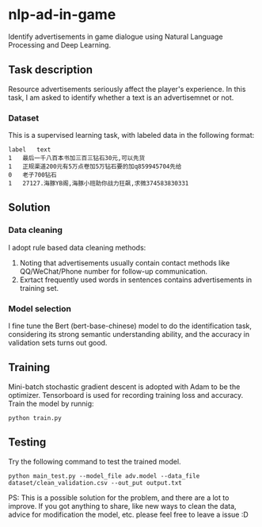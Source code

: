 # nlp-ad-in-game
Identify  advertisements in game dialogue  using Natural Language Processing and Deep Learning.

## Task description
Resource advertisements seriously affect the player's experience. In this task, I am asked to identify whether a text is an advertisemnet or not.

### Dataset
This is a supervised learning task, with labeled data in the following format:
```text
label	text
1	最后一千八百本书加三百三钻石30元,可以先货
1	正规渠道200元有5万点卷加5万钻石要的加q859945704先给
0	老子700钻石
1	27127.海豚YB阁,海豚小班助你战力狂飙,求微374583830331
```

## Solution

### Data cleaning
I adopt rule based data cleaning methods:
1. Noting that advertisements usually contain contact methods like QQ/WeChat/Phone number for follow-up communication.
2. Exrtact frequently used words in sentences contains advertisements in training set.

### Model selection
I fine tune the Bert (bert-base-chinese) model to do the identification task, considering its strong semantic understanding ability, and the accuracy in validation sets turns out good.

## Training

Mini-batch stochastic gradient descent is adopted with Adam to be the optimizer. Tensorboard is used for recording training loss and accuracy.
Train the model by runnig:
```shell
python train.py
```

## Testing
Try the following command to test the trained model.
```shell
python main_test.py --model_file adv.model --data_file dataset/clean_validation.csv --out_put output.txt
```

PS: This is a possible solution for the problem, and there are a lot to improve. If you got anything to share, like new ways to clean the data, advice for modification the model, etc. please feel free to leave a issue :D
